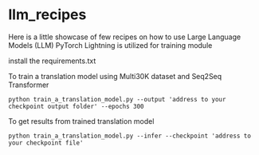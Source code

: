 # llm_recipes
Here is a little showcase of few recipes on how to use Large Language Models (LLM)
PyTorch Lightning is utilized for training module

install the requirements.txt

To train a translation model using Multi30K dataset and Seq2Seq Transformer
```
python train_a_translation_model.py --output 'address to your checkpoint output folder' --epochs 300
```

To get results from trained translation model
```
python train_a_translation_model.py --infer --checkpoint 'address to your checkpoint file'
```
